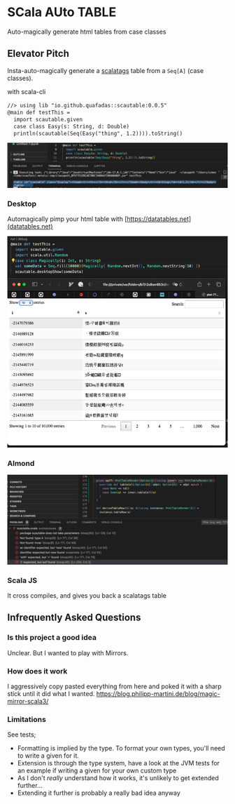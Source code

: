 
# SCala AUto TABLE
Auto-magically generate html tables from case classes

## Elevator Pitch 
Insta-auto-magically generate a [scalatags](https://github.com/com-lihaoyi/scalatags) table from a `Seq[A]` (case classes). 

with scala-cli
```
//> using lib "io.github.quafadas::scautable:0.0.5"
@main def testThis = 
  import scautable.given  
  case class Easy(s: String, d: Double)
  println(scautable(Seq(Easy("thing", 1.2)))).toString()
```

![tostring](toString.png)
### Desktop
Automagically pimp your html table with [https://datatables.net](datatables.net)

![desktop](desktop.png)

### Almond
![almond](almond.png)

### Scala JS
It cross compiles, and gives you back a scalatags table

## Infrequently Asked Questions
### Is this project a good idea
Unclear. But I wanted to play with Mirrors. 

### How does it work
I aggressively copy pasted everything from here and poked it with a sharp stick until it did what I wanted.
https://blog.philipp-martini.de/blog/magic-mirror-scala3/

### Limitations
See tests; 
- Formatting is implied by the type. To format your own types, you'll need to write a given for it.
- Extension is through the type system, have a look at the JVM tests for an example if writing a given for your own custom type
- As I don't _really_ understand how it works, it's unlikely to get extended further... 
- Extending it further is probably a really bad idea anyway